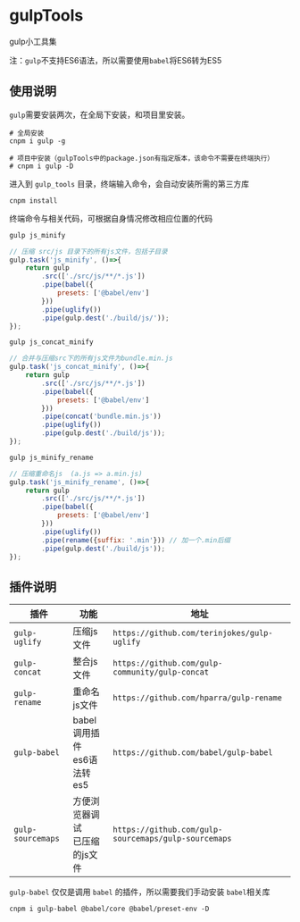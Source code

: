 # gulpTools
gulp小工具集



注：`gulp`不支持ES6语法，所以需要使用`babel`将ES6转为ES5



## 使用说明

`gulp`需要安装两次，在全局下安装，和项目里安装。

```shell
# 全局安装
cnpm i gulp -g

# 项目中安装（gulpTools中的package.json有指定版本，该命令不需要在终端执行）
# cnpm i gulp -D
```



进入到 `gulp_tools` 目录，终端输入命令，会自动安装所需的第三方库

```shell
cnpm install
```



终端命令与相关代码，可根据自身情况修改相应位置的代码

```js
gulp js_minify

// 压缩 src/js 目录下的所有js文件，包括子目录
gulp.task('js_minify', ()=>{
    return gulp
        .src(['./src/js/**/*.js'])
        .pipe(babel({
            presets: ['@babel/env']
        }))
        .pipe(uglify())
        .pipe(gulp.dest('./build/js/'));
});
```



```js
gulp js_concat_minify

// 合并与压缩src下的所有js文件为bundle.min.js
gulp.task('js_concat_minify', ()=>{
    return gulp
        .src(['./src/js/**/*.js'])
        .pipe(babel({
            presets: ['@babel/env']
        }))
        .pipe(concat('bundle.min.js'))
        .pipe(uglify())
        .pipe(gulp.dest('./build/js'));
});
```



```js
gulp js_minify_rename

// 压缩重命名js  (a.js => a.min.js)
gulp.task('js_minify_rename', ()=>{
    return gulp
        .src(['./src/js/**/*.js'])
        .pipe(babel({
            presets: ['@babel/env']
        }))
        .pipe(uglify())
        .pipe(rename({suffix: '.min'})) // 加一个.min后缀
        .pipe(gulp.dest('./build/js'));
});
```



## 插件说明

| 插件              | 功能                              | 地址                                                 |
| ----------------- | --------------------------------- | ---------------------------------------------------- |
| `gulp-uglify`     | 压缩js文件                        | `https://github.com/terinjokes/gulp-uglify`          |
| `gulp-concat`     | 整合js文件                        | `https://github.com/gulp-community/gulp-concat`      |
| `gulp-rename`     | 重命名js文件                      | `https://github.com/hparra/gulp-rename`              |
| `gulp-babel`      | babel调用插件<br>es6语法转es5     | `https://github.com/babel/gulp-babel`                |
| `gulp-sourcemaps` | 方便浏览器调试<br/>已压缩的js文件 | `https://github.com/gulp-sourcemaps/gulp-sourcemaps` |



`gulp-babel` 仅仅是调用 `babel` 的插件，所以需要我们手动安装 `babel`相关库

```shell
cnpm i gulp-babel @babel/core @babel/preset-env -D
```





